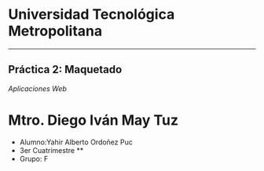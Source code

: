 # Universidad Tecnológica Metropolitana
---
## Práctica 2: Maquetado
*Aplicaciones Web*

# **Mtro. Diego Iván May Tuz**  
  
* Alumno:Yahir Alberto Ordoñez Puc  
* 3er Cuatrimestre **
* Grupo: F
